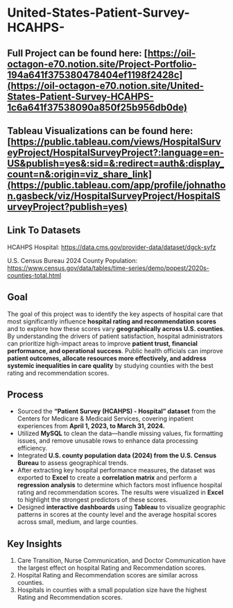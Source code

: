 # United-States-Patient-Survey-HCAHPS-

## Full Project can be found here: [https://oil-octagon-e70.notion.site/Project-Portfolio-194a641f375380478404ef1198f2428c](https://oil-octagon-e70.notion.site/United-States-Patient-Survey-HCAHPS-1c6a641f37538090a850f25b956db0de)

## Tableau Visualizations can be found here: [https://public.tableau.com/views/HospitalSurveyProject/HospitalSurveyProject?:language=en-US&publish=yes&:sid=&:redirect=auth&:display_count=n&:origin=viz_share_link](https://public.tableau.com/app/profile/johnathon.gasbeck/viz/HospitalSurveyProject/HospitalSurveyProject?publish=yes)

## Link To Datasets

HCAHPS Hospital: ​​https://data.cms.gov/provider-data/dataset/dgck-syfz

U.S. Census Bureau 2024 County Population: https://www.census.gov/data/tables/time-series/demo/popest/2020s-counties-total.html


## Goal

The goal of this project was to identify the key aspects of hospital care that most significantly influence **hospital rating and recommendation scores** and to explore how these scores vary **geographically across U.S. counties**. By understanding the drivers of patient satisfaction, hospital administrators can prioritize high-impact areas to improve **patient trust, financial performance, and operational success**. Public health officials can improve **patient outcomes, allocate resources more effectively, and address systemic inequalities in care quality** by studying counties with the best rating and recommendation scores. 

## Process

- Sourced the **“Patient Survey (HCAHPS) - Hospital” dataset** from the Centers for Medicare & Medicaid Services, covering inpatient experiences from **April 1, 2023, to March 31, 2024.**
- Utilized **MySQL** to clean the data—handle missing values, fix formatting issues, and remove unusable rows to enhance data processing efficiency.
- Integrated **U.S. county population data (2024) from the U.S. Census Bureau** to assess geographical trends.
- After extracting key hospital performance measures, the dataset was exported to **Excel** to create a **correlation matrix** and perform a **regression analysis** to determine which factors most influence hospital rating and recommendation scores. The results were visualized in **Excel** to highlight the strongest predictors of these scores.
- Designed **interactive** **dashboards** using **Tableau** to visualize geographic patterns in scores at the county level and the average hospital scores across small, medium, and large counties.

## Key Insights

1. Care Transition, Nurse Communication, and Doctor Communication have the largest effect on hospital Rating and Recommendation scores.
2. Hospital Rating and Recommendation scores are similar across counties.
3. Hospitals in counties with a small population size have the highest Rating and Recommendation scores.
